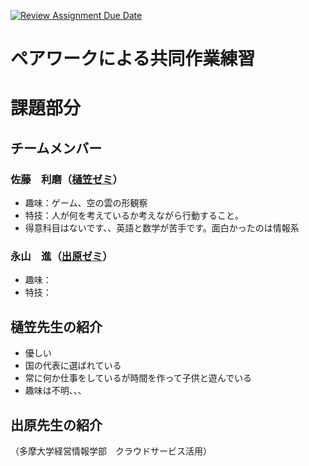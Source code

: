 [![Review Assignment Due Date](https://classroom.github.com/assets/deadline-readme-button-22041afd0340ce965d47ae6ef1cefeee28c7c493a6346c4f15d667ab976d596c.svg)](https://classroom.github.com/a/pXPlhKXe)
# ペアワークによる共同作業練習

# 課題部分

## チームメンバー

### 佐藤　利磨（[樋笠ゼミ](README.md#樋笠先生の紹介)）
- 趣味：ゲーム、空の雲の形観察
- 特技：人が何を考えているか考えながら行動すること。
- 得意科目はないです、、英語と数学が苦手です。面白かったのは情報系

### 永山　進（[出原ゼミ](README.md#出原先生の紹介)）
- 趣味：
- 特技：

## 樋笠先生の紹介
- 優しい
- 国の代表に選ばれている
- 常に何か仕事をしているが時間を作って子供と遊んでいる
- 趣味は不明、、、

## 出原先生の紹介




（多摩大学経営情報学部　クラウドサービス活用）
